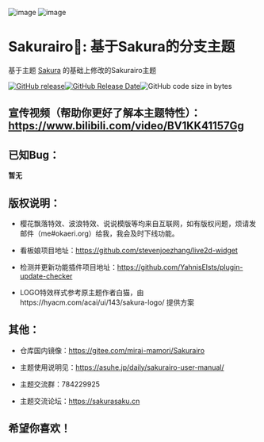 ![image](https://cdn.jsdelivr.net/gh/mirai-mamori/web-img/img/ADTheme.jpg)
![image](https://cdn.jsdelivr.net/gh/mirai-mamori/web-img/img/helpgive.jpg)


Sakurairo🌸: 基于Sakura的分支主题
===

基于主题 [Sakura](https://github.com/mashirozx/Sakura) 的基础上修改的Sakurairo主题

[![GitHub release](https://img.shields.io/github/v/release/mirai-mamori/Sakurairo.svg?style=for-the-badge&logo=appveyor)](https://github.com/mirai-mamori/Sakurairo/releases/latest)[![GitHub Release Date](https://img.shields.io/github/release-date/mirai-mamori/Sakurairo?style=for-the-badge&logo=appveyor)](https://github.com/mirai-mamori/Sakurairo/releases)![GitHub code size in bytes](https://img.shields.io/github/languages/code-size/mirai-mamori/Sakurairo?style=for-the-badge&logo=appveyor) 

## 宣传视频（帮助你更好了解本主题特性）：https://www.bilibili.com/video/BV1KK41157Gg

## 已知Bug：

**暂无**

## 版权说明：

- 樱花飘落特效、波浪特效、说说模版等均来自互联网，如有版权问题，烦请发邮件（me#okaeri.org）给我，我会及时下线功能。

- 看板娘项目地址：https://github.com/stevenjoezhang/live2d-widget

- 检测并更新功能插件项目地址：https://github.com/YahnisElsts/plugin-update-checker

- LOGO特效样式参考原主题作者白猫，由https://hyacm.com/acai/ui/143/sakura-logo/ 提供方案

## 其他：

- 仓库国内镜像：https://gitee.com/mirai-mamori/Sakurairo

- 主题使用说明见：<https://asuhe.jp/daily/sakurairo-user-manual/>

- 主题交流群：784229925

- 主题交流论坛：https://sakurasaku.cn

## 希望你喜欢！

